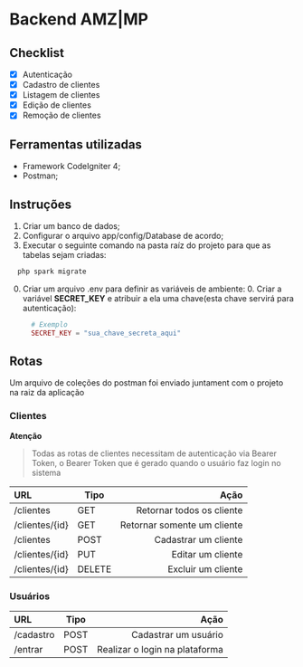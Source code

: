 Backend AMZ|MP
====

Checklist
----

- [x] Autenticação
- [x] Cadastro de clientes
- [x] Listagem de clientes
- [x] Edição de clientes
- [x] Remoção de clientes

Ferramentas utilizadas
----

- Framework CodeIgniter 4;
- Postman;

Instruções
----

1. Criar um banco de dados;
2. Configurar o arquivo app/config/Database de acordo;
0. Executar o seguinte comando na pasta raíz do projeto para que as tabelas sejam criadas:
```php 
  php spark migrate
```
0. Criar um arquivo .env para definir as variáveis de ambiente:
    0. Criar a variável **SECRET_KEY** e atribuir a ela uma chave(esta chave servirá para autenticação):
    ```php 
      # Exemplo
      SECRET_KEY = "sua_chave_secreta_aqui"
    ```

Rotas
----
<p>Um arquivo de coleções do postman foi enviado juntament com o projeto na raiz da aplicação</p>

### Clientes

**Atenção**
>  Todas as rotas de clientes necessitam de autenticação via Bearer Token, o Bearer Token que é gerado quando o usuário faz login no sistema

URL   |  Tipo | Ação
:--------- | ------- | ------:
/clientes | GET | Retornar todos os cliente
/clientes/{id} | GET | Retornar somente um cliente
/clientes | POST | Cadastrar um cliente
/clientes/{id} | PUT | Editar um cliente
/clientes/{id} | DELETE | Excluir um cliente

### Usuários

URL   |  Tipo | Ação
:---------| -------- | ------:
/cadastro | POST | Cadastrar um usuário
/entrar | POST | Realizar o login na plataforma






